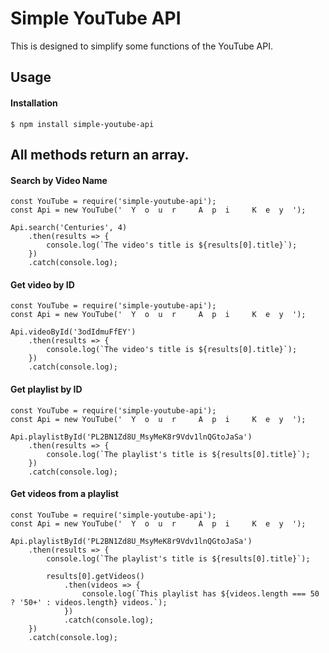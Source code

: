 # Simple YouTube API
This is designed to simplify some functions of the YouTube API.

## Usage

#### Installation
    $ npm install simple-youtube-api

## **All methods return an array.**

#### Search by Video Name
    const YouTube = require('simple-youtube-api');
    const Api = new YouTube('  Y  o  u  r     A  p  i     K  e  y  ');

    Api.search('Centuries', 4)
        .then(results => {
            console.log(`The video's title is ${results[0].title}`);
        })
        .catch(console.log);

#### Get video by ID
    const YouTube = require('simple-youtube-api');
    const Api = new YouTube('  Y  o  u  r     A  p  i     K  e  y  ');

    Api.videoById('3odIdmuFfEY')
        .then(results => {
            console.log(`The video's title is ${results[0].title}`);
        })
        .catch(console.log);

#### Get playlist by ID
    const YouTube = require('simple-youtube-api');
    const Api = new YouTube('  Y  o  u  r     A  p  i     K  e  y  ');

    Api.playlistById('PL2BN1Zd8U_MsyMeK8r9Vdv1lnQGtoJaSa')
        .then(results => {
            console.log(`The playlist's title is ${results[0].title}`);
        })
        .catch(console.log);

#### Get videos from a playlist
    const YouTube = require('simple-youtube-api');
    const Api = new YouTube('  Y  o  u  r     A  p  i     K  e  y  ');

    Api.playlistById('PL2BN1Zd8U_MsyMeK8r9Vdv1lnQGtoJaSa')
        .then(results => {
            console.log(`The playlist's title is ${results[0].title}`);

            results[0].getVideos()
                .then(videos => {
                    console.log(`This playlist has ${videos.length === 50 ? '50+' : videos.length} videos.`);
                })
                .catch(console.log);
        })
        .catch(console.log);
